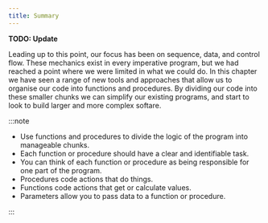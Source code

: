 ```yaml
---
title: Summary
---
```


**TODO: Update**

<!-- Update to match other "summary" wrap up files (mention areas from concepts and put together) -->
<!-- will do this after the put together pages -->

Leading up to this point, our focus has been on sequence, data, and control flow. These mechanics exist in every imperative program, but we had reached a point where we were limited in what we could do. In this chapter we have seen a range of new tools and approaches that allow us to organise our code into functions and procedures. By dividing our code into these smaller chunks we can simplify our existing programs, and start to look to build larger and more complex softare.

:::note

- Use functions and procedures to divide the logic of the program into manageable chunks.
- Each function or procedure should have a clear and identifiable task.
- You can think of each function or procedure as being responsible for one part of the program.
- Procedures code actions that do things.
- Functions code actions that get or calculate values.
- Parameters allow you to pass data to a function or procedure.

:::
